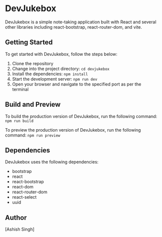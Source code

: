 # DevJukebox

DevJukebox is a simple note-taking application built with React and several other libraries including react-bootstrap, react-router-dom, and vite.

## Getting Started

To get started with DevJukebox, follow the steps below:

1.  Clone the repository
2.  Change into the project directory: `cd devjukebox`
3.  Install the dependencies: `npm install`
4.  Start the development server: `npm run dev`
5.  Open your browser and navigate to the specified port as per the terminal

## Build and Preview

To build the production version of DevJukebox, run the following command: `npm run build`

To preview the production version of DevJukebox, run the following command: `npm run preview`

## Dependencies

DevJukebox uses the following dependencies:

- bootstrap
- react
- react-bootstrap
- react-dom
- react-router-dom
- react-select
- uuid

## Author

[Ashish Singh]
